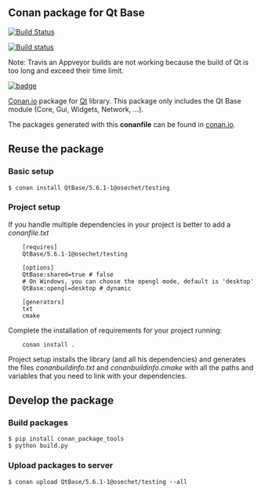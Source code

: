 Conan package for Qt Base
--------------------------------------------

[![Build Status](https://travis-ci.org/osechet/conan-qt.svg?branch=master)](https://travis-ci.org/osechet/conan-qt-base)

[![Build status](https://ci.appveyor.com/api/projects/status/gboj3x82d42eoasw?svg=true)](https://ci.appveyor.com/project/osechet/conan-qt-base)

Note: Travis an Appveyor builds are not working because the build of Qt is too long and exceed their time limit.

[![badge](https://img.shields.io/badge/conan.io-QtBase%2F5.6.1-1-green.svg?logo=data:image/png;base64%2CiVBORw0KGgoAAAANSUhEUgAAAA4AAAAOCAMAAAAolt3jAAAA1VBMVEUAAABhlctjlstkl8tlmMtlmMxlmcxmmcxnmsxpnMxpnM1qnc1sn85voM91oM11oc1xotB2oc56pNF6pNJ2ptJ8ptJ8ptN9ptN8p9N5qNJ9p9N9p9R8qtOBqdSAqtOAqtR%2BrNSCrNJ/rdWDrNWCsNWCsNaJs9eLs9iRvNuVvdyVv9yXwd2Zwt6axN6dxt%2Bfx%2BChyeGiyuGjyuCjyuGly%2BGlzOKmzOGozuKoz%2BKqz%2BOq0OOv1OWw1OWw1eWx1eWy1uay1%2Baz1%2Baz1%2Bez2Oe02Oe12ee22ujUGwH3AAAAAXRSTlMAQObYZgAAAAFiS0dEAIgFHUgAAAAJcEhZcwAACxMAAAsTAQCanBgAAAAHdElNRQfgBQkREyOxFIh/AAAAiklEQVQI12NgAAMbOwY4sLZ2NtQ1coVKWNvoc/Eq8XDr2wB5Ig62ekza9vaOqpK2TpoMzOxaFtwqZua2Bm4makIM7OzMAjoaCqYuxooSUqJALjs7o4yVpbowvzSUy87KqSwmxQfnsrPISyFzWeWAXCkpMaBVIC4bmCsOdgiUKwh3JojLgAQ4ZCE0AMm2D29tZwe6AAAAAElFTkSuQmCC)](http://www.conan.io/source/QtBase/5.6.1-1/osechet/testing)

[Conan.io](https://conan.io) package for [Qt](https://www.qt.io) library. This package only includes the Qt Base module (Core, Gui, Widgets, Network, ...).

The packages generated with this **conanfile** can be found in [conan.io](http://www.conan.io/source/QtBase/5.6.1-1/osechet/testing).

## Reuse the package

### Basic setup

```
$ conan install QtBase/5.6.1-1@osechet/testing
```

### Project setup

If you handle multiple dependencies in your project is better to add a *conanfile.txt*
```
    [requires]
    QtBase/5.6.1-1@osechet/testing

    [options]
    QtBase:shared=true # false
    # On Windows, you can choose the opengl mode, default is 'desktop'
    QtBase:opengl=desktop # dynamic
    
    [generators]
    txt
    cmake
```
Complete the installation of requirements for your project running:
```
    conan install . 
```
Project setup installs the library (and all his dependencies) and generates the files *conanbuildinfo.txt* and *conanbuildinfo.cmake* with all the paths and variables that you need to link with your dependencies.

## Develop the package

### Build packages

    $ pip install conan_package_tools
    $ python build.py
    
### Upload packages to server

    $ conan upload QtBase/5.6.1-1@osechet/testing --all
